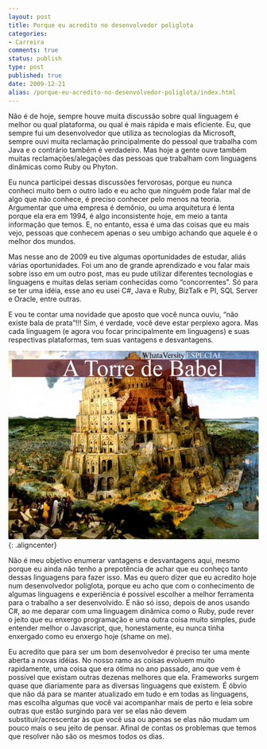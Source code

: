```yaml
---
layout: post
title: Porque eu acredito no desenvolvedor poliglota
categories:
- Carreira
comments: true
status: publish
type: post
published: true
date: 2009-12-21
alias: /porque-eu-acredito-no-desenvolvedor-poliglota/index.html
---
```

Não é de hoje, sempre houve muita discussão sobre qual linguagem é melhor ou qual plataforma, ou qual é mais rápida e mais eficiente. Eu, que sempre fui um desenvolvedor que utiliza as tecnologias da Microsoft, sempre ouvi muita reclamação principalmente do pessoal que trabalha com Java e o contrário também é verdadeiro. Mas hoje a gente ouve também muitas reclamações/alegações das pessoas que trabalham com linguagens dinâmicas como Ruby ou Phyton.

Eu nunca participei dessas discussões fervorosas, porque eu nunca conheci muito bem o outro lado e eu acho que ninguém pode falar mal de algo que não conhece, é preciso conhecer pelo menos na teoria. Argumentar que uma empresa é demônio, ou uma arquitetura é lenta porque ela era em 1994, é algo inconsistente hoje, em meio a tanta informação que temos. E, no entanto, essa é uma das coisas que eu mais vejo, pessoas que conhecem apenas o seu umbigo achando que aquele é o melhor dos mundos.

Mas nesse ano de 2009 eu tive algumas oportunidades de estudar, aliás várias oportunidades. Foi um ano de grande aprendizado e vou falar mais sobre isso em um outro post, mas eu pude utilizar diferentes tecnologias e linguagens e muitas delas seriam conhecidas como “concorrentes”. Só para se ter uma idéia, esse ano eu usei C#, Java e Ruby, BizTalk e PI, SQL Server e Oracle, entre outras.

E vou te contar uma novidade que aposto que você nunca ouviu, “não existe bala de prata”!!! Sim, é verdade, você deve estar perplexo agora. Mas cada linguagem (e agora vou focar principalmente em linguagens) e suas respectivas plataformas, tem suas vantagens e desvantagens.

![Torre de babel](/images/2009/12/especial2j.jpg){: .aligncenter}

Não é meu objetivo enumerar vantagens e desvantagens aqui, mesmo porque eu ainda não tenho a prepotência de achar que eu conheço tanto dessas linguagens para fazer isso. Mas eu quero dizer que eu acredito hoje num desenvolvedor poliglota, porque eu acho que com o conhecimento de algumas linguagens e experiência é possível escolher a melhor ferramenta para o trabalho a ser desenvolvido. E não só isso, depois de anos usando C#, ao me deparar com uma linguagem dinâmica como o Ruby, pude rever o jeito que eu enxergo programação e uma outra coisa muito simples, pude entender melhor o Javascript, que, honestamente, eu nunca tinha enxergado como eu enxergo hoje (shame on me).

Eu acredito que para ser um bom desenvolvedor é preciso ter uma mente aberta a novas idéias. No nosso ramo as coisas evoluem muito rapidamente, uma coisa que era ótima no ano passado, ano que vem é possível que existam outras dezenas melhores que ela. Frameworks surgem quase que diariamente para as diversas linguagens que existem. É óbvio que não dá para se manter atualizado em tudo e em todas as linguagens, mas escolha algumas que você vai acompanhar mais de perto e leia sobre outras que estão surgindo para ver se elas não devem substituir/acrescentar às que você usa ou apenas se elas não mudam um pouco mais o seu jeito de pensar. Afinal de contas os problemas que temos que resolver não são os mesmos todos os dias.

